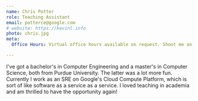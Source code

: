 ```yaml
---
name: Chris Potter
role: Teaching Assistant
email: potterce@google.com
# website: https://kevinl.info
photo: chris.jpg
meta:
  Office Hours: Virtual office hours available on request. Shoot me an email with >= 3 potential times between noon and midnight central.

---
```


I've got a bachelor's in Computer Engineering and a master's in Computer Science, both from Purdue University. The latter was a lot more fun. Currently I work as an SRE on Google's Cloud Compute Platform, which is sort of like software as a service as a service. I loved teaching in academia and am thrilled to have the opportunity again!

